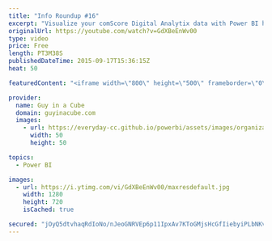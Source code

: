 ```yaml
---
title: "Info Roundup #16"
excerpt: "Visualize your comScore Digital Analytix data with Power BI http://blogs.msdn.com/b/powerbi/archive/2015/09/16/visualize-and-explore-your-comscore-data-with-power-bi.aspx  Power BI Weekly Service Update http://blogs.msdn.com/b/powerbi/archive/2015/09/16/power-bi-weekly-service-update-0915.aspx  The SSDT"
originalUrl: https://youtube.com/watch?v=GdXBeEnWv00
type: video
price: Free
length: PT3M38S
publishedDateTime: 2015-09-17T15:36:15Z
heat: 50

featuredContent: "<iframe width=\"800\" height=\"500\" frameborder=\"0\" src=\"https://www.youtube.com/embed/GdXBeEnWv00\" allow=\"accelerometer; autoplay; encrypted-media; gyroscope; picture-in-picture\" allowfullscreen></iframe>"

provider:
  name: Guy in a Cube
  domain: guyinacube.com
  images:
    - url: https://everyday-cc.github.io/powerbi/assets/images/organizations/guyinacube.com-50x50.jpg
      width: 50
      height: 50

topics:
  - Power BI

images:
  - url: https://i.ytimg.com/vi/GdXBeEnWv00/maxresdefault.jpg
    width: 1280
    height: 720
    isCached: true

secured: "jOyQ5dtvhaqRdIoNo/nJeoGNRVEp6p11IpxAv7KToGMjsHcGfIiebyiPLbNKvBeDG/OxaMxuZFg3NyMiIB8ztPR7BTXLgJjBavAXRUFU1pOnuD3/kHLGqV7u03QpGaRZ5h68XzeDpfDgnnWHRPuHc5G4DQMlDb0YOyn/mKYenTWaLVioBI8UCIwQ1pOm1C+5tOqFmQrKYp9p2Z2lF8gB0sCYvTyJ1AvXJbevLW3T6exrD0mnFNpFSadk+xdQejnDONHGpoWQcRKTfqk+gLk26refTviw8cXBJjdXEOdCeP+KVjtKky/gFUovnl1BDdUq1Dx9bBvc6Nfi0+XzlK9B9NgrLbBp55hP2lGTE8xOxpJ7nQHQkQ5Zgi9upOAWTHoewQshzR/kTz/A0/QFTDIL9Oeu9cqBDlQfHb7oaWa1zbc=;ZIP41+jvDIZRfg/oG4j7zw=="
---
```


